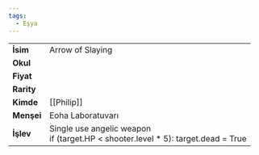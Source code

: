 ```yaml
---
tags:
  - Eşya
---  
```

  
|  |  |  
|---|---|  
| **İsim** | Arrow of Slaying|  
| **Okul** | |  
| **Fiyat** | |  
| **Rarity** | |  
| **Kimde** | [[Philip]]|  
| **Menşei** | Eoha Laboratuvarı|  
| **İşlev** | Single use angelic weapon<br>if (target.HP < shooter.level * 5): target.dead = True|  

